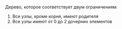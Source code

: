 
Дерево, которое соответствует двум ограничениям:
1. Все узлы, кроме корня, имеют родителя
2. Все узлы имеют от 0 до 2 дочерних элементов
